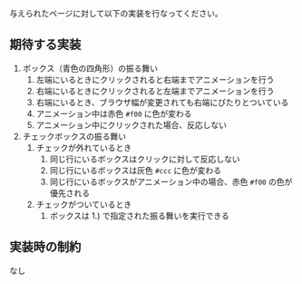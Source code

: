 与えられたページに対して以下の実装を行なってください。

## 期待する実装
1. ボックス（青色の四角形）の振る舞い
   1. 左端にいるときにクリックされると右端までアニメーションを行う
   2. 右端にいるときにクリックされると左端までアニメーションを行う
   3. 右端にいるとき、ブラウザ幅が変更されても右端にぴたりとついている
   4. アニメーション中は赤色 `#f00` に色が変わる
   5. アニメーション中にクリックされた場合、反応しない
2. チェックボックスの振る舞い
   1. チェックが外れているとき
      1. 同じ行にいるボックスはクリックに対して反応しない
      2. 同じ行にいるボックスは灰色 `#ccc` に色が変わる
      3. 同じ行にいるボックスがアニメーション中の場合、赤色 `#f00` の色が優先される
   2. チェックがついているとき
      1. ボックスは 1.) で指定された振る舞いを実行できる

## 実装時の制約
なし